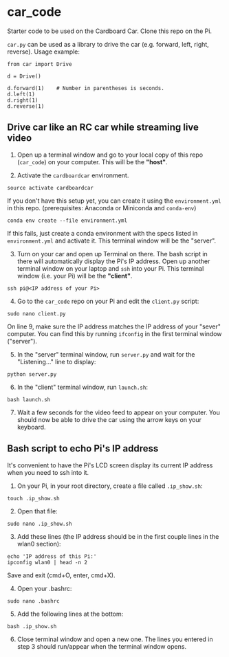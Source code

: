 # car_code
Starter code to be used on the Cardboard Car. Clone this repo on the Pi.

`car.py` can be used as a library to drive the car (e.g. forward, left, right, reverse). Usage example:
```
from car import Drive

d = Drive()

d.forward(1) 	# Number in parentheses is seconds.
d.left(1)
d.right(1)
d.reverse(1)
```

## Drive car like an RC car while streaming live video

1. Open up a terminal window and go to your local copy of this repo (`car_code`) on your computer. This will be the **"host"**.

2. Activate the `cardboardcar` environment. 
```
source activate cardboardcar
```
If you don't have this setup yet, you can create it using the `environment.yml` in this repo.
(prerequisites: Anaconda or Miniconda and `conda-env`)
```
conda env create --file environment.yml
```
If this fails, just create a conda environment with the specs listed in `environment.yml` and activate it. This terminal window will be the "server".

3. Turn on your car and open up Terminal on there. The bash script in there will automatically display the Pi's IP address. Open up another terminal window on your laptop and `ssh` into your Pi. This terminal window (i.e. your Pi) will be the **"client"**.
```
ssh pi@<IP address of your Pi>
```

4. Go to the `car_code` repo on your Pi and edit the `client.py` script:
```
sudo nano client.py
```
On line 9, make sure the IP address matches the IP address of your "sever" computer. You can find this by running `ifconfig` in the first terminal window ("server").

5. In the "server" terminal window, run `server.py` and wait for the "Listening..." line to display:
```
python server.py
```

6. In the "client" terminal window, run `launch.sh`:
```
bash launch.sh
```

7. Wait a few seconds for the video feed to appear on your computer. You should now be able to drive the car using the arrow keys on your keyboard.


## Bash script to echo Pi's IP address 
It's convenient to have the Pi's LCD screen display its current IP address when you need to ssh into it.

1. On your Pi, in your root directory, create a file called `.ip_show.sh`:
```
touch .ip_show.sh
```

2. Open that file:
```
sudo nano .ip_show.sh
```

3. Add these lines (the IP address should be in the first couple lines in the wlan0 section):
```
echo 'IP address of this Pi:'
ipconfig wlan0 | head -n 2
```
Save and exit (cmd+O, enter, cmd+X).

4. Open your .bashrc:
```
sudo nano .bashrc
```

5. Add the following lines at the bottom:
```
bash .ip_show.sh
```

6. Close terminal window and open a new one. The lines you entered in step 3 should run/appear when the terminal window opens.
